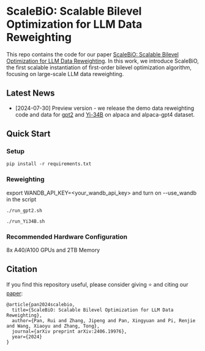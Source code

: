 # ScaleBiO: Scalable Bilevel Optimization for LLM Data Reweighting
This repo contains the code for our paper [ScaleBiO: Scalable Bilevel Optimization for LLM Data Reweighting](https://arxiv.org/abs/2406.19976). In this work, we introduce ScaleBiO, the first scalable instantiation of first-order bilevel optimization algorithm, focusing on large-scale LLM data reweighting.

## Latest News
* [2024-07-30] Preview version - we release the demo data reweighting code and data for [gpt2](https://huggingface.co/openai-community/gpt2) and [Yi-34B](https://huggingface.co/01-ai/Yi-34B) on alpaca and alpaca-gpt4 dataset.

## Quick Start

### Setup
```
pip install -r requirements.txt
```

### Reweighting
export WANDB_API_KEY=<your_wandb_api_key> and turn on --use_wandb in the script

`./run_gpt2.sh`

`./run_Yi34B.sh`

### Recommended Hardware Configuration
8x A40/A100 GPUs and 2TB Memory

## Citation
If you find this repository useful, please consider giving ⭐ and citing our [paper](https://arxiv.org/abs/2406.19976):
```
@article{pan2024scalebio,
  title={ScaleBiO: Scalable Bilevel Optimization for LLM Data Reweighting},
  author={Pan, Rui and Zhang, Jipeng and Pan, Xingyuan and Pi, Renjie and Wang, Xiaoyu and Zhang, Tong},
  journal={arXiv preprint arXiv:2406.19976},
  year={2024}
}
```
